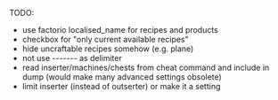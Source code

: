 TODO:

- use factorio localised_name for recipes and products
- checkbox for "only current available recipes"
- hide uncraftable recipes somehow (e.g. plane)
- not use ------- as delimiter
- read inserter/machines/chests from cheat command and include in dump (would make many advanced settings obsolete)
- limit inserter (instead of outserter) or make it a setting
